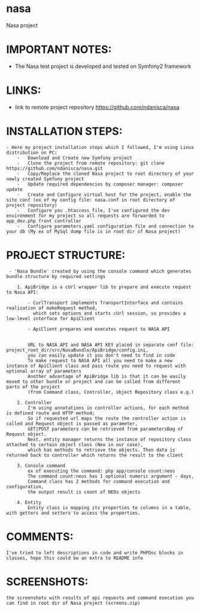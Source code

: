 # nasa
Nasa project

IMPORTANT NOTES:
==========================
- The Nasa test project is developed and tested on Symfony2 framework

LINKS:
==========================
- link to remote project repository
  https://github.com/ndanisca/nasa


INSTALLATION STEPS:
==========================
    - Here my project installation steps which I followed, I'm using Linux distribution on PC:
        -   Download and Create new Symfony project
        -   Clone the project from remote repository: git clone https://github.com/ndanisca/nasa.git
        -   Copy/Replace the cloned Nasa project to root directory of your newly created Symfony project
        -   Update required dependencies by composer manager: composer update
        -   Create and Configure virtual host for the project, enable the site conf (ex of my config file: nasa.conf in root directory of project repository)
        -   Configure you .htaccess file, I've configured the dev environment for my project so all requests are forwarded to app_dev.php front controller
        -   Configure parameters.yaml configuration file and connection to your db (My ex of MySql dump file is in root dir of Nasa project)


PROJECT STRUCTURE:
==========================
     - 'Nasa Bundle' created by using the console command which generates bundle structure by required settings

        1. ApiBridge is a cUrl wrapper lib to prepare and execute request to Nasa API:

            - CurlTransport implements TransportInterface and contains realization of makeRequest method,
              which sets options and starts cUrl session, so provides a low-level interface for ApiClient

            - ApiClient prepares and executes request to NASA API


            URL to NASA API and NASA API KEY placed in separate conf file: project_root_dir/src/NasaBundle/ApiBridge/config.ini,
            you can easily update it you don't need to find in code
            To make request to NASA API all you need to make a new instance of ApiClient class and pass route you need to request with optional array of parameters
            Another advantage of ApiBridge lib is that it can be easily moved to other bundle or project and can be called from different parts of the project
            (from Command class, Controller, object Repository class e.g.)

        2. Controller
            I'm using annotations in controller actions, for each method is defined route and HTTP method;
            So if requested url maps the route the controller action is called and Request object is passed as parameter,
            GET|POST parameters can be retrieved from parametersBag of Request object.
            Next, entity manager returns the instance of repository class attached to certain object class (Neo in our case),
            which has methods to retrieve the objects. Then data is returned back to controller which returns the result to the client

        3. Console command
            ex of executing the command: php app/console count:neos
            The command count:neos has 1 optional numeric argument - days,
            Command class has 2 methods for command execution and configuration,
            the output result is count of NEOs objects

        4. Entity
            Entity class is mapping its properties to columns in a table, with getters and setters to access the properties.


COMMENTS:
 ==========================
    I've tried to left descriptions in code and write PHPDoc blocks in classes, hope this could be an extra to README info

 SCREENSHOTS:
 ==========================
    the screenshots with results of api requests and command execution you can find in root dir of Nasa project (screens.zip)